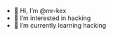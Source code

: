 - 👋 Hi, I’m @mr-kex
- 👀 I’m interested in hacking
- 🌱 I’m currently learning hacking

<!---
mr-kex/mr-kex is a ✨ special ✨ repository because its `README.md` (this file) appears on your GitHub profile.
You can click the Preview link to take a look at your changes.
--->
